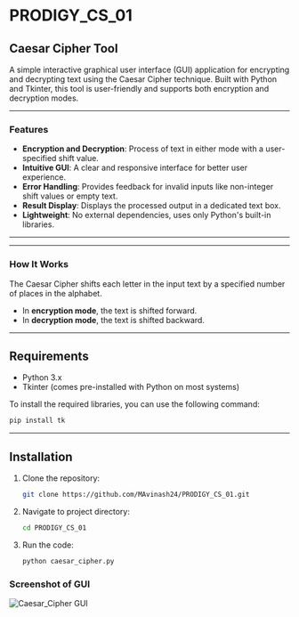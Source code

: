 # PRODIGY_CS_01

## Caesar Cipher Tool

A simple interactive graphical user interface (GUI) application for encrypting and decrypting text using the Caesar Cipher technique. Built with Python and Tkinter, this tool is user-friendly and supports both encryption and decryption modes.

---

### Features
- **Encryption and Decryption**: Process of text in either mode with a user-specified shift value.
- **Intuitive GUI**: A clear and responsive interface for better user experience.
- **Error Handling**: Provides feedback for invalid inputs like non-integer shift values or empty text.
- **Result Display**: Displays the processed output in a dedicated text box.
- **Lightweight**: No external dependencies, uses only Python's built-in libraries.

---


---

### How It Works
The Caesar Cipher shifts each letter in the input text by a specified number of places in the alphabet. 
- In **encryption mode**, the text is shifted forward.
- In **decryption mode**, the text is shifted backward.

---

## Requirements
- Python 3.x
- Tkinter (comes pre-installed with Python on most systems)
  
To install the required libraries, you can use the following command:

```bash
pip install tk
```

---

## Installation
1. Clone the repository:
   ```bash
   git clone https://github.com/MAvinash24/PRODIGY_CS_01.git

2. Navigate to project directory:
   ```bash
   cd PRODIGY_CS_01

3. Run the code:
   ```bash
   python caesar_cipher.py

### Screenshot of GUI

![Caesar_Cipher GUI](https://github.com/user-attachments/assets/4bc0705d-3e9a-4d59-9028-acc5750d4e75)

